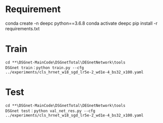 # Requirement
conda create -n deepc python==3.6.8
conda activate deepc
pip install -r requirements.txt



# Train
```
cd **\DSGnet-MainCode\DSGnetTotal\DEGnetNetwork\tools 
DSGnet train：python train.py --cfg ../experiments/cls_hrnet_w18_sgd_lr5e-2_wd1e-4_bs32_x100.yaml
```
# Test
```
cd **\DSGnet-MainCode\DSGnetTotal\DEGnetNetwork\tools 
DSGnet test：python val_net_res.py --cfg ../experiments/cls_hrnet_w18_sgd_lr5e-2_wd1e-4_bs32_x100.yaml
```
